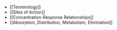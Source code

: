 - [[Terminology]]
- [[Sites of Action]]
- [[Concentration-Response Relationships]]
- [[Absorption, Distribution, Metabolism, Elimination]]

